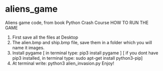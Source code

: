 # aliens_game
Aliens game code, from book Python Crash Course
HOW TO RUN THE GAME
1) First save all the files at Desktop
2) The alien.bmp and ship.bmp file, save them in a folder which you will name it images.
3) Install pygame [ in terminal type: pip3 install pygame ] [ if you dont have pip3 installed, in terminal type: sudo apt-get install python3-pip]
4) At terminal write: python3 alien_invasion.py
Enjoy!
